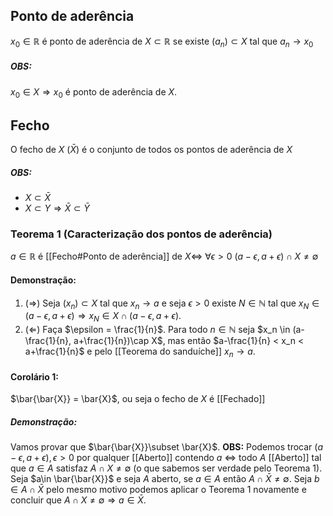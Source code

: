 ## Ponto de aderência
$x_0\in \mathbb{R}$ é ponto de aderência de $X\subset \mathbb{R}$ se existe $(a_n)\subset X$ tal que $a_n \to x_0$ 

##### OBS:
$x_0 \in X \Rightarrow x_0$ é ponto de aderência de $X$.

## Fecho
O fecho de $X$ ($\bar{X}$) é o conjunto de todos os pontos de aderência de $X$
##### OBS:
- $X \subset \bar{X}$
- $X \subset Y \Rightarrow \bar{X} \subset \bar{Y}$ 

### Teorema 1 (Caracterização dos pontos de aderência)
$a \in \mathbb{R}$ é [[Fecho#Ponto de aderência]] de $X \iff \ \forall \epsilon>0 \ (a-\epsilon, a+\epsilon)\cap X \neq \emptyset$
#### Demonstração:
1. ($\Rightarrow$) Seja $(x_n) \subset X$ tal que $x_n \to a$ e seja $\epsilon>0$ existe $N\in\mathbb{N}$ tal que $x_N \in (a-\epsilon, a+\epsilon) \Rightarrow x_N \in X \cap (a-\epsilon, a+\epsilon)$.
2. ($\Leftarrow$) Faça $\epsilon = \frac{1}{n}$. Para todo $n \in \mathbb{N}$ seja $x_n \in (a-\frac{1}{n}, a+\frac{1}{n})\cap X$, mas então $a-\frac{1}{n} < x_n < a+\frac{1}{n}$ e pelo [[Teorema do sanduíche]] $x_n \to a$.
#### Corolário 1:
$\bar{\bar{X}} = \bar{X}$, ou seja o fecho de $X$ é [[Fechado]]
##### Demonstração:
Vamos provar que $\bar{\bar{X}}\subset \bar{X}$.
**OBS:** Podemos trocar $(a-\epsilon,a+\epsilon), \epsilon>0$ por qualquer [[Aberto]] contendo $a$ $\iff$ todo $A$ [[Aberto]] tal que $a\in A$ satisfaz $A\cap X \neq \emptyset$ (o que sabemos ser verdade pelo Teorema 1).
Seja $a\in \bar{\bar{X}}$ e seja $A$ aberto, se $a\in A$ então $A\cap\bar{X}\neq \emptyset$. Seja $b \in A\cap\bar{X}$ pelo mesmo motivo podemos aplicar o Teorema 1 novamente e concluir que $A \cap X \neq \emptyset \Rightarrow a \in \bar{X}$.
